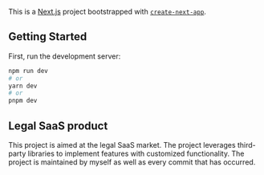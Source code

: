 This is a [Next.js](https://nextjs.org/) project bootstrapped with [`create-next-app`](https://github.com/vercel/next.js/tree/canary/packages/create-next-app).

## Getting Started

First, run the development server:

```bash
npm run dev
# or
yarn dev
# or
pnpm dev
```

## Legal SaaS product

This project is aimed at the legal SaaS market. The project leverages third-party libraries to implement features with customized functionality. 
The project is maintained by myself as well as every commit that has occurred. 

